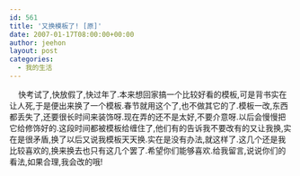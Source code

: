 ```yaml
---
id: 561
title: '又换模板了! [原]'
date: 2007-01-17T08:00:00+00:00
author: jeehon
layout: post
categories:
  - 我的生活
---
```

&nbsp;&nbsp;&nbsp; 快考试了,快放假了,快过年了.本来想回家搞一个比较好看的模板,可是背书实在让人死,于是便出来换了一个模板.春节就用这个了,也不做其它的了.模板一改,东西都丢失了,还要很长时间来装饰呀.现在弄的还不是太好,不要介意呀.以后会慢慢把它给修饰好的.这段时间都被模板给缠住了,他们有的告诉我不要改有的又让我换,实在是很矛盾,换了以后又说我模板天天换.实在是没有办法,就这样了.这几个还是我比较喜欢的,换来换去也只有这几个罢了.希望你们能够喜欢.给我留言,说说你们的看法,如果合理,我会改的哦!